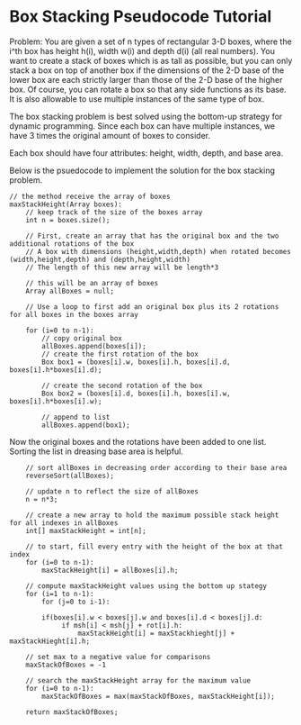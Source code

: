 # Box Stacking Pseudocode Tutorial

Problem: You are given a set of n types of rectangular 3-D boxes, where the i^th box has height h(i), width w(i) and depth d(i) (all real numbers). You want to create a stack of boxes which is as tall as possible, but you can only stack a box on top of another box if the dimensions of the 2-D base of the lower box are each strictly larger than those of the 2-D base of the higher box. Of course, you can rotate a box so that any side functions as its base. It is also allowable to use multiple instances of the same type of box.

The box stacking problem is best solved using the bottom-up strategy for dynamic programming. Since each box can have multiple instances, we have 3 times the original amount of boxes to consider.

Each box should have four attributes: height, width, depth, and base area.

Below is the psuedocode to implement the solution for the box stacking problem.

```
// the method receive the array of boxes
maxStackHeight(Array boxes):
	// keep track of the size of the boxes array
	int n = boxes.size();

	// First, create an array that has the original box and the two additional rotations of the box
	// A box with dimensions (height,width,depth) when rotated becomes (width,height,depth) and (depth,height,width)
	// The length of this new array will be length*3

	// this will be an array of boxes
	Array allBoxes = null;

	// Use a loop to first add an original box plus its 2 rotations for all boxes in the boxes array

	for (i=0 to n-1):
		// copy original box
		allBoxes.append(boxes[i]);
		// create the first rotation of the box
		Box box1 = (boxes[i].w, boxes[i].h, boxes[i].d, boxes[i].h*boxes[i].d);

		// create the second rotation of the box
		Box box2 = (boxes[i].d, boxes[i].h, boxes[i].w, boxes[i].h*boxes[i].w);

		// append to list
		allBoxes.append(box1);
```
Now the original boxes and the rotations have been added to one list. Sorting the list in dreasing base area is helpful.
```	
	// sort allBoxes in decreasing order according to their base area
	reverseSort(allBoxes);
	
	// update n to reflect the size of allBoxes
	n = n*3;

	// create a new array to hold the maximum possible stack height for all indexes in allBoxes
	int[] maxStackHeight = int[n];

	// to start, fill every entry with the height of the box at that index
	for (i=0 to n-1):
		maxStackHeight[i] = allBoxes[i].h;

	// compute maxStackHeight values using the bottom up stategy
	for (i=1 to n-1):
		for (j=0 to i-1):

		if(boxes[i].w < boxes[j].w and boxes[i].d < boxes[j].d:
			 if msh[i] < msh[j] + rot[i].h:
				 maxStackHeight[i] = maxStackhieght[j] + maxStackHieght[i].h;

	// set max to a negative value for comparisons
	maxStackOfBoxes = -1

	// search the maxStackHeight array for the maximum value
	for (i=0 to n-1):
		maxStackOfBoxes = max(maxStackOfBoxes, maxStackHeight[i]);
		
	return maxStackOfBoxes;
```
